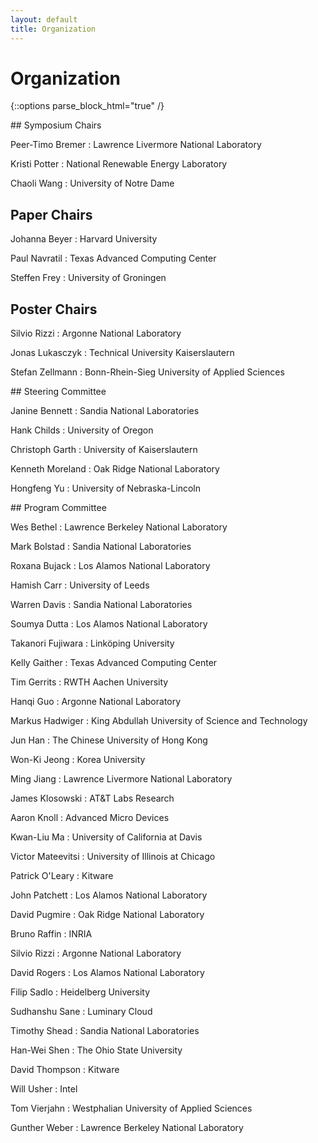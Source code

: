 ```yaml
---
layout: default
title: Organization
---
```


# Organization

{::options parse_block_html="true" /}

<div class="left">
## Symposium Chairs

Peer-Timo Bremer
: Lawrence Livermore National Laboratory

Kristi Potter
: National Renewable Energy Laboratory

Chaoli Wang
: University of Notre Dame

## Paper Chairs

Johanna Beyer
: Harvard University

Paul Navratil
: Texas Advanced Computing Center

Steffen Frey 
: University of Groningen

## Poster Chairs

Silvio Rizzi
: Argonne National Laboratory

Jonas Lukasczyk
: Technical University Kaiserslautern

Stefan Zellmann
: Bonn-Rhein-Sieg University of Applied Sciences


</div>
<div class="right">
## Steering Committee

Janine Bennett
: Sandia National Laboratories

Hank Childs
: University of Oregon

Christoph Garth
: University of Kaiserslautern

Kenneth Moreland
: Oak Ridge National Laboratory

Hongfeng Yu
: University of Nebraska-Lincoln
</div>

<div class="left">
## Program Committee


Wes Bethel : Lawrence Berkeley National Laboratory

Mark Bolstad : Sandia National Laboratories

  Roxana Bujack : Los Alamos National Laboratory

  Hamish Carr : University of Leeds

  Warren Davis : Sandia National Laboratories
  
  Soumya Dutta : Los Alamos National Laboratory

  Takanori Fujiwara : Linköping University

  Kelly Gaither : Texas Advanced Computing Center

  Tim Gerrits : RWTH Aachen University

  Hanqi Guo	: Argonne National Laboratory

  Markus Hadwiger	: King Abdullah University of Science and Technology

  Jun Han	: The Chinese University of Hong Kong

  Won-Ki Jeong : Korea University

  Ming Jiang : Lawrence Livermore National Laboratory

  James Klosowski	: AT&T Labs Research

  Aaron	Knoll	: Advanced Micro Devices

  Kwan-Liu Ma	: University of California at Davis

  Victor Mateevitsi : University of Illinois at Chicago

  Patrick O'Leary	: Kitware

  John Patchett : Los Alamos National Laboratory

  David Pugmire	: Oak Ridge National Laboratory

  Bruno Raffin : INRIA

  Silvio Rizzi : Argonne National Laboratory

  David Rogers : Los Alamos National Laboratory

  Filip Sadlo : Heidelberg University

  Sudhanshu Sane : Luminary Cloud

  Timothy Shead : Sandia National Laboratories

  Han-Wei Shen : The Ohio State University

  David Thompson : Kitware

  Will Usher : Intel

  Tom Vierjahn : Westphalian University of Applied Sciences

  Gunther Weber : Lawrence Berkeley National Laboratory
  
 
<!-- </div> -->

